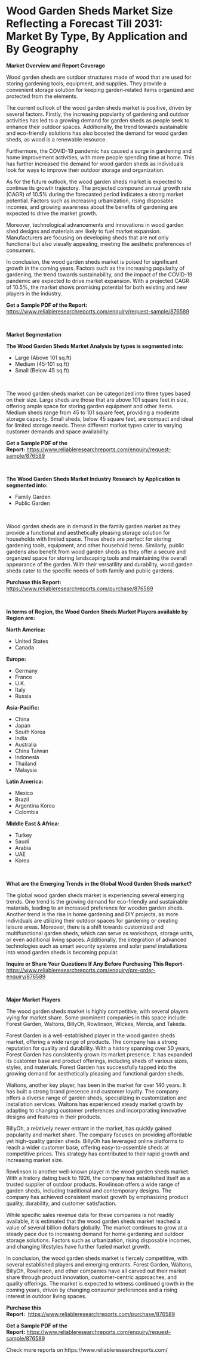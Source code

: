<p><h1>Wood Garden Sheds Market Size Reflecting a Forecast Till 2031: Market By Type, By Application and By Geography</h1></p><p><strong>Market Overview and Report Coverage</strong></p>
<p><p>Wood garden sheds are outdoor structures made of wood that are used for storing gardening tools, equipment, and supplies. They provide a convenient storage solution for keeping garden-related items organized and protected from the elements.</p><p>The current outlook of the wood garden sheds market is positive, driven by several factors. Firstly, the increasing popularity of gardening and outdoor activities has led to a growing demand for garden sheds as people seek to enhance their outdoor spaces. Additionally, the trend towards sustainable and eco-friendly solutions has also boosted the demand for wood garden sheds, as wood is a renewable resource.</p><p>Furthermore, the COVID-19 pandemic has caused a surge in gardening and home improvement activities, with more people spending time at home. This has further increased the demand for wood garden sheds as individuals look for ways to improve their outdoor storage and organization.</p><p>As for the future outlook, the wood garden sheds market is expected to continue its growth trajectory. The projected compound annual growth rate (CAGR) of 10.5% during the forecasted period indicates a strong market potential. Factors such as increasing urbanization, rising disposable incomes, and growing awareness about the benefits of gardening are expected to drive the market growth.</p><p>Moreover, technological advancements and innovations in wood garden shed designs and materials are likely to fuel market expansion. Manufacturers are focusing on developing sheds that are not only functional but also visually appealing, meeting the aesthetic preferences of consumers.</p><p>In conclusion, the wood garden sheds market is poised for significant growth in the coming years. Factors such as the increasing popularity of gardening, the trend towards sustainability, and the impact of the COVID-19 pandemic are expected to drive market expansion. With a projected CAGR of 10.5%, the market shows promising potential for both existing and new players in the industry.</p></p>
<p><strong>Get a Sample PDF of the Report:</strong> <a href="https://www.reliableresearchreports.com/enquiry/request-sample/876589">https://www.reliableresearchreports.com/enquiry/request-sample/876589</a></p>
<p>&nbsp;</p>
<p><strong>Market Segmentation</strong></p>
<p><strong>The Wood Garden Sheds Market Analysis by types is segmented into:</strong></p>
<p><ul><li>Large (Above 101 sq.ft)</li><li>Medium (45-101 sq.ft)</li><li>Small (Below 45 sq.ft)</li></ul></p>
<p>&nbsp;</p>
<p><p>The wood garden sheds market can be categorized into three types based on their size. Large sheds are those that are above 101 square feet in size, offering ample space for storing garden equipment and other items. Medium sheds range from 45 to 101 square feet, providing a moderate storage capacity. Small sheds, below 45 square feet, are compact and ideal for limited storage needs. These different market types cater to varying customer demands and space availability.</p></p>
<p><strong>Get a Sample PDF of the Report:</strong>&nbsp;<a href="https://www.reliableresearchreports.com/enquiry/request-sample/876589">https://www.reliableresearchreports.com/enquiry/request-sample/876589</a></p>
<p>&nbsp;</p>
<p><strong>The Wood Garden Sheds Market Industry Research by Application is segmented into:</strong></p>
<p><ul><li>Family Garden</li><li>Public Garden</li></ul></p>
<p>&nbsp;</p>
<p><p>Wood garden sheds are in demand in the family garden market as they provide a functional and aesthetically pleasing storage solution for households with limited space. These sheds are perfect for storing gardening tools, equipment, and other household items. Similarly, public gardens also benefit from wood garden sheds as they offer a secure and organized space for storing landscaping tools and maintaining the overall appearance of the garden. With their versatility and durability, wood garden sheds cater to the specific needs of both family and public gardens.</p></p>
<p><strong>Purchase this Report:</strong>&nbsp; <a href="https://www.reliableresearchreports.com/purchase/876589">https://www.reliableresearchreports.com/purchase/876589</a></p>
<p>&nbsp;</p>
<p><strong>In terms of Region, the Wood Garden Sheds Market Players available by Region are:</strong></p>
<p>
    <p> <strong> North America: </strong>
        <ul>
            <li>United States</li>
            <li>Canada</li>
        </ul>
        </p> 
    <p> <strong> Europe: </strong>
        <ul>
            <li>Germany</li>
            <li>France</li>
            <li>U.K.</li>
            <li>Italy</li>
            <li>Russia</li>
        </ul>
        </p> 
    <p> <strong> Asia-Pacific: </strong>
        <ul>
            <li>China</li>
            <li>Japan</li>
            <li>South Korea</li>
            <li>India</li>
            <li>Australia</li>
            <li>China Taiwan</li>
            <li>Indonesia</li>
            <li>Thailand</li>
            <li>Malaysia</li>
        </ul>
        </p> 
    <p> <strong> Latin America: </strong>
        <ul>
            <li>Mexico</li>
            <li>Brazil</li>
            <li>Argentina Korea</li>
            <li>Colombia</li>
        </ul>
        </p> 
    <p> <strong> Middle East & Africa: </strong>
        <ul>
            <li>Turkey</li>
            <li>Saudi</li>
            <li>Arabia</li>
            <li>UAE</li>
            <li>Korea</li>
        </ul>
    </p>
    </p>
<p>&nbsp;</p>
<p><strong>What are the Emerging Trends in the Global Wood Garden Sheds market?</strong></p>
<p><p>The global wood garden sheds market is experiencing several emerging trends. One trend is the growing demand for eco-friendly and sustainable materials, leading to an increased preference for wooden garden sheds. Another trend is the rise in home gardening and DIY projects, as more individuals are utilizing their outdoor spaces for gardening or creating leisure areas. Moreover, there is a shift towards customized and multifunctional garden sheds, which can serve as workshops, storage units, or even additional living spaces. Additionally, the integration of advanced technologies such as smart security systems and solar panel installations into wood garden sheds is becoming popular.</p></p>
<p><strong>Inquire or Share Your Questions If Any Before Purchasing This Report</strong>- <a href="https://www.reliableresearchreports.com/enquiry/pre-order-enquiry/876589">https://www.reliableresearchreports.com/enquiry/pre-order-enquiry/876589</a></p>
<p>&nbsp;</p>
<p><strong>Major Market Players</strong></p>
<p><p>The wood garden sheds market is highly competitive, with several players vying for market share. Some prominent companies in this space include Forest Garden, Waltons, BillyOh, Rowlinson, Wickes, Mercia, and Takeda.</p><p>Forest Garden is a well-established player in the wood garden sheds market, offering a wide range of products. The company has a strong reputation for quality and durability. With a history spanning over 50 years, Forest Garden has consistently grown its market presence. It has expanded its customer base and product offerings, including sheds of various sizes, styles, and materials. Forest Garden has successfully tapped into the growing demand for aesthetically pleasing and functional garden sheds.</p><p>Waltons, another key player, has been in the market for over 140 years. It has built a strong brand presence and customer loyalty. The company offers a diverse range of garden sheds, specializing in customization and installation services. Waltons has experienced steady market growth by adapting to changing customer preferences and incorporating innovative designs and features in their products.</p><p>BillyOh, a relatively newer entrant in the market, has quickly gained popularity and market share. The company focuses on providing affordable yet high-quality garden sheds. BillyOh has leveraged online platforms to reach a wider customer base, offering easy-to-assemble sheds at competitive prices. This strategy has contributed to their rapid growth and increasing market size.</p><p>Rowlinson is another well-known player in the wood garden sheds market. With a history dating back to 1926, the company has established itself as a trusted supplier of outdoor products. Rowlinson offers a wide range of garden sheds, including traditional and contemporary designs. The company has achieved consistent market growth by emphasizing product quality, durability, and customer satisfaction.</p><p>While specific sales revenue data for these companies is not readily available, it is estimated that the wood garden sheds market reached a value of several billion dollars globally. The market continues to grow at a steady pace due to increasing demand for home gardening and outdoor storage solutions. Factors such as urbanization, rising disposable incomes, and changing lifestyles have further fueled market growth.</p><p>In conclusion, the wood garden sheds market is fiercely competitive, with several established players and emerging entrants. Forest Garden, Waltons, BillyOh, Rowlinson, and other companies have all carved out their market share through product innovation, customer-centric approaches, and quality offerings. The market is expected to witness continued growth in the coming years, driven by changing consumer preferences and a rising interest in outdoor living spaces.</p></p>
<p><strong>Purchase this Report:</strong>&nbsp;&nbsp;<a href="https://www.reliableresearchreports.com/purchase/876589">https://www.reliableresearchreports.com/purchase/876589</a></p>
<p></p>
<p><strong>Get a Sample PDF of the Report:</strong>&nbsp;<a href="https://www.reliableresearchreports.com/enquiry/request-sample/876589">https://www.reliableresearchreports.com/enquiry/request-sample/876589</a></p>
<p>Check more reports on https://www.reliableresearchreports.com/</p>